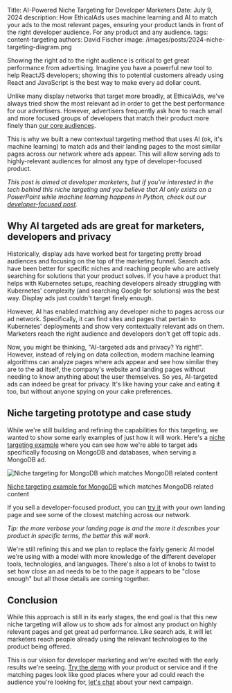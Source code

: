 Title: AI-Powered Niche Targeting for Developer Marketers
Date: July 9, 2024
description: How EthicalAds uses machine learning and AI to match your ads to the most relevant pages, ensuring your product lands in front of the right developer audience. For any product and any audience.
tags: content-targeting
authors: David Fischer
image: /images/posts/2024-niche-targeting-diagram.png

Showing the right ad to the right audience is critical to get great performance from advertising.
Imagine you have a powerful new tool to help ReactJS developers;
showing this to potential customers already using React and JavaScript
is the best way to make every ad dollar count.

Unlike many display networks that target more broadly,
at EthicalAds, we've always tried show the most relevant ad
in order to get the best performance for our advertisers.
However, advertisers frequently ask how to reach small and more focused groups of developers
that match their product more finely than [our core audiences]({filename}../pages/advertisers.md#audiences).

This is why we built a new contextual targeting method that uses AI (ok, it's machine learning) to match
ads and their landing pages to the most similar pages across our network where ads appear.
This will allow serving ads to highly-relevant audiences for almost any type of developer-focused product.

*This post is aimed at developer marketers, but if you're interested in the tech
behind this niche targeting and you believe that AI only exists on a PowerPoint
while machine learning happens in Python, check out our
[developer-focused post]({filename}../posts/2024-niche-ad-targeting.md).*


## Why AI targeted ads are great for marketers, developers and privacy

Historically, display ads have worked best for targeting pretty broad audiences
and focusing on the top of the marketing funnel.
Search ads have been better for specific niches and reaching people who are actively searching for solutions that your product solves.
If you have a product that helps with Kubernetes setups,
reaching developers already struggling with Kubernetes' complexity (and searching Google for solutions)
was the best way. Display ads just couldn't target finely enough.

However, AI has enabled matching any developer niche to pages across our ad network.
Specifically, it can find sites and pages that pertain to Kubernetes' deployments
and show very contextually relevant ads on them.
Marketers reach the right audience and developers don't get off topic ads.

Now, you might be thinking, "AI-targeted ads and privacy? Ya right!".
However, instead of relying on data collection,
modern machine learning algorithms can analyze pages
where ads appear and see how similar they are to the ad itself, the company's website and landing pages
without needing to know anything about the user themselves.
So yes, AI-targeted ads can indeed be great for privacy.
It's like having your cake and eating it too, but without anyone spying on your cake preferences.


## Niche targeting prototype and case study

While we're still building and refining the capabilities for this targeting,
we wanted to show some early examples of just how it will work.
Here's a [niche targeting example](https://www.ethicalads.io/advertisers/similar-pages/?url=https%3A%2F%2Fwww.mongodb.com%2Fatlas) where you can see how we're able to target ads
specifically focusing on MongoDB and databases, when serving a MongoDB ad.

<div class="postimage text-center">
  <img class="w-75 shadow-lg" src="{static}../images/posts/niche-targeting.png" alt="Niche targeting for MongoDB which matches MongoDB related content">
  <p><a href="https://www.ethicalads.io/advertisers/similar-pages/?url=https%3A%2F%2Fwww.mongodb.com%2Fatlas">Niche targeting example for MongoDB</a> which matches MongoDB related content</p>
</div>

If you sell a developer-focused product, you can
[try it](https://www.ethicalads.io/advertisers/similar-pages/?url=https%3A%2F%2Fwww.mongodb.com%2Fatlas) with your own landing page
and see some of the closest matching across our network.

*Tip: the more verbose your landing page is and the more it describes your product in specific terms,
the better this will work.*

We're still refining this and we plan to replace the fairly generic AI model we're using
with a model with more knowledge of the different developer tools, technologies,
and languages. There's also a lot of knobs to twist to set how close an ad needs to be
to the page it appears to be "close enough" but all those details are coming together.


## Conclusion

While this approach is still in its early stages,
the end goal is that this new niche targeting will allow us to show ads for almost any product
on highly relevant pages and get great ad performance.
Like search ads, it will let marketers reach people already using the relevant technologies
to the product being offered.

This is our vision for developer marketing and we're excited with the early results we're seeing.
[Try the demo](https://www.ethicalads.io/advertisers/similar-pages/?url=https%3A%2F%2Fwww.mongodb.com%2Fatlas) with your product or service
and if the matching pages look like good places where your ad could reach the audience you're looking for,
[let's chat]({filename}../pages/advertisers.md#inbound-form) about your next campaign.
